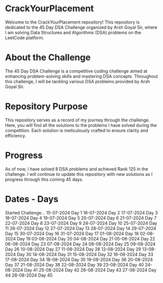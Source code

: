 # CrackYourPlacement

Welcome to the CrackYourPlacement repository! This repository is dedicated to the 45 Day DSA Challenge organized by Arsh Goyal Sir, where I am solving Data Structures and Algorithms (DSA) problems on the LeetCode platform.

# About the Challenge

The 45 Day DSA Challenge is a competitive coding challenge aimed at enhancing problem-solving skills and mastering DSA concepts. Throughout this challenge, I will be tackling various DSA problems provided by Arsh Goyal Sir.

# Repository Purpose

This repository serves as a record of my journey through the challenge. Here, you will find all the solutions to the problems I have solved during the competition. Each solution is meticulously crafted to ensure clarity and efficiency.

# Progress
 
   As of now, I have solved 8 DSA problems and achieved Rank 125 in the challenge. I will continue to update this repository with new solutions as I progress through this coming 45 days.

# Dates - Days

Started Challenge...
15-07-2024	Day 1
16-07-2024	Day 2
17-07-2024	Day 3
18-07-2024	Day 4
19-07-2024	Day 5
20-07-2024	Day 6
21-07-2024	Day 7
22-07-2024	Day 8
23-07-2024	Day 9
24-07-2024	Day 10
25-07-2024	Day 11
26-07-2024	Day 12
27-07-2024	Day 13
28-07-2024	Day 14
29-07-2024	Day 15
30-07-2024	Day 16
31-07-2024	Day 17
01-08-2024	Day 18
02-08-2024	Day 19
03-08-2024	Day 20
04-08-2024	Day 21
05-08-2024	Day 22
06-08-2024	Day 23
07-08-2024	Day 24
08-08-2024	Day 25
09-08-2024	Day 26
10-08-2024	Day 27
11-08-2024	Day 28
12-08-2024	Day 29
13-08-2024	Day 30
14-08-2024	Day 31
15-08-2024	Day 32
16-08-2024	Day 33
17-08-2024	Day 34
18-08-2024	Day 35
19-08-2024	Day 36
20-08-2024	Day 37
21-08-2024	Day 38
22-08-2024	Day 39
23-08-2024	Day 40
24-08-2024	Day 41
25-08-2024	Day 42
26-08-2024	Day 43
27-08-2024	Day 44
28-08-2024	Day 45